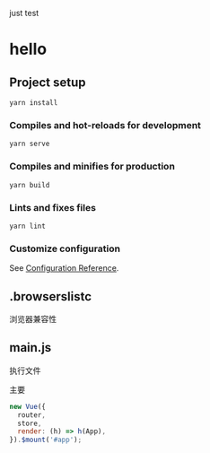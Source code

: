 just test

# hello

## Project setup
```
yarn install
```

### Compiles and hot-reloads for development
```
yarn serve
```

### Compiles and minifies for production
```
yarn build
```

### Lints and fixes files
```
yarn lint
```

### Customize configuration
See [Configuration Reference](https://cli.vuejs.org/config/).

## .browserslistc
浏览器兼容性

## main.js
执行文件

主要
```js
new Vue({
  router,
  store,
  render: (h) => h(App),
}).$mount('#app');
```
